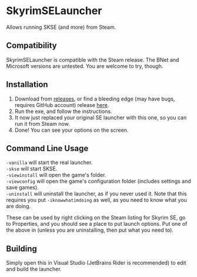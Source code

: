 # SkyrimSELauncher
 
Allows running SKSE (and more) from Steam.

## Compatibility
SkyrimSELauncher is compatible with the Steam release. The BNet and Microsoft versions are untested. You are welcome to try, though.

## Installation
1. Download from [releases](https://github.com/thepwrtank18/SkyrimSELauncher/releases), or find a bleeding edge (may have bugs, requires GitHub account) release [here](https://github.com/thepwrtank18/SkyrimSELauncher/actions).
2. Run the exe, and follow the instructions.
3. It now just replaced your original SE launcher with this one, so you can run it from Steam now.
4. Done! You can see your options on the screen.

## Command Line Usage
`-vanilla` will start the real launcher.
\
`-skse` will start SKSE.
\
`-viewinstall` will open the game's folder.
\
`-viewconfig` will open the game's configuration folder (includes settings and save games).
\
`-uninstall` will uninstall the launcher, as if you never used it. Note that this requires you put `-iknowwhatimdoing` as well, as you need to know what you are doing.

These can be used by right clicking on the Steam listing for Skyrim SE, go to Properties, and you should see a place to put launch options. Put one of the above in (unless you are uninstalling, then put what you need to).

## Building
Simply open this in Visual Studio (JetBrains Rider is recommended) to edit and build the launcher.
